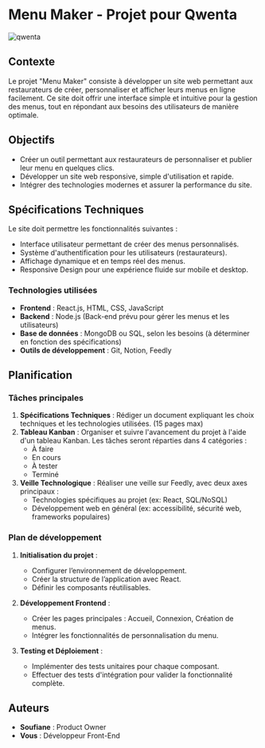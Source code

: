 # Menu Maker - Projet pour Qwenta

![qwenta](https://github.com/user-attachments/assets/7d368d46-8ba1-438a-a9f5-3e681b68f99c)

## Contexte

Le projet "Menu Maker" consiste à développer un site web permettant aux restaurateurs de créer, personnaliser et afficher leurs menus en ligne facilement. Ce site doit offrir une interface simple et intuitive pour la gestion des menus, tout en répondant aux besoins des utilisateurs de manière optimale.

## Objectifs

- Créer un outil permettant aux restaurateurs de personnaliser et publier leur menu en quelques clics.
- Développer un site web responsive, simple d'utilisation et rapide.
- Intégrer des technologies modernes et assurer la performance du site.

## Spécifications Techniques

Le site doit permettre les fonctionnalités suivantes :
- Interface utilisateur permettant de créer des menus personnalisés.
- Système d'authentification pour les utilisateurs (restaurateurs).
- Affichage dynamique et en temps réel des menus.
- Responsive Design pour une expérience fluide sur mobile et desktop.

### Technologies utilisées
- **Frontend** : React.js, HTML, CSS, JavaScript
- **Backend** : Node.js (Back-end prévu pour gérer les menus et les utilisateurs)
- **Base de données** : MongoDB ou SQL, selon les besoins (à déterminer en fonction des spécifications)
- **Outils de développement** : Git, Notion, Feedly

## Planification

### Tâches principales

1. **Spécifications Techniques** : Rédiger un document expliquant les choix techniques et les technologies utilisées. (15 pages max)
2. **Tableau Kanban** : Organiser et suivre l'avancement du projet à l'aide d'un tableau Kanban. Les tâches seront réparties dans 4 catégories :
    - À faire
    - En cours
    - À tester
    - Terminé
3. **Veille Technologique** : Réaliser une veille sur Feedly, avec deux axes principaux :
    - Technologies spécifiques au projet (ex: React, SQL/NoSQL)
    - Développement web en général (ex: accessibilité, sécurité web, frameworks populaires)

### Plan de développement

1. **Initialisation du projet** :
    - Configurer l’environnement de développement.
    - Créer la structure de l’application avec React.
    - Définir les composants réutilisables.

2. **Développement Frontend** :
    - Créer les pages principales : Accueil, Connexion, Création de menus.
    - Intégrer les fonctionnalités de personnalisation du menu.

3. **Testing et Déploiement** :
    - Implémenter des tests unitaires pour chaque composant.
    - Effectuer des tests d'intégration pour valider la fonctionnalité complète.

## Auteurs

- **Soufiane** : Product Owner
- **Vous** : Développeur Front-End

